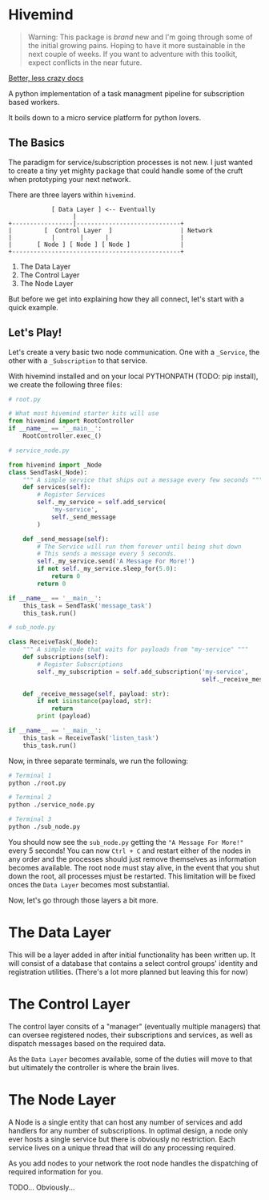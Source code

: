 Hivemind
========

> Warning: This package is _brand_ new and I'm going through some of the initial growing pains. Hoping to have it more sustainable in the next couple of weeks. If you want to adventure with this toolkit, expect conflicts in the near future.

[Better, less crazy docs](https://mccartnm.github.io/hivemind-docs/index.html)

A python implementation of a task managment pipeline for subscription based workers. 

It boils down to a micro service platform for python lovers.

The Basics
----------
The paradigm for service/subscription processes is not new. I just wanted to create a tiny yet mighty package that could handle some of the cruft when prototyping your next network.

There are three layers within `hivemind`.

```
            [ Data Layer ] <-- Eventually
                  |
+-----------------|-----------------------------+
|         [  Control Layer  ]                   | Network
|           |       |      |                    |
|       [ Node ] [ Node ] [ Node ]              |
+-----------------------------------------------+
```

1. The Data Layer
2. The Control Layer
3. The Node Layer

But before we get into explaining how they all connect, let's start with a quick example.

## Let's Play!
Let's create a very basic two node communication. One with a `_Service`, the other with a `_Subscription` to that service.

With hivemind installed and on your local PYTHONPATH (TODO: pip install), we create the following three files:

```py
# root.py

# What most hivemind starter kits will use
from hivemind import RootController
if __name__ == '__main__':
    RootController.exec_()
```

```py
# service_node.py

from hivemind import _Node
class SendTask(_Node):
    """ A simple service that ships out a message every few seconds """
    def services(self):
        # Register Services
        self._my_service = self.add_service(
            'my-service',
            self._send_message
        )

    def _send_message(self):
        # The Service will run them forever until being shut down
        # This sends a message every 5 seconds.
        self._my_service.send('A Message For More!')
        if not self._my_service.sleep_for(5.0):
            return 0
        return 0

if __name__ == '__main__':
    this_task = SendTask('message_task')
    this_task.run()
```

```py
# sub_node.py

class ReceiveTask(_Node):
    """ A simple node that waits for payloads from "my-service" """
    def subscriptions(self):
        # Register Subscriptions
        self._my_subscription = self.add_subscription('my-service',
                                                      self._receive_message)

    def _receive_message(self, payload: str):
        if not isinstance(payload, str):
            return
        print (payload)

if __name__ == '__main__':
    this_task = ReceiveTask('listen_task')
    this_task.run()
```

Now, in three separate terminals, we run the following:

```bash
# Terminal 1
python ./root.py
```

```bash
# Terminal 2
python ./service_node.py
```

```bash
# Terminal 3
python ./sub_node.py
```

You should now see the `sub_node.py` getting the `"A Message For More!"` every 5 seconds! You can now `Ctrl + C` and restart either of the nodes in any order and the processes should just remove themselves as information becomes available. The root node must stay alive, in the event that you shut down the root, all processes mjust be restarted. This limitation will be fixed onces the `Data Layer` becomes most substantial.

Now, let's go through those layers a bit more.

# The Data Layer
This will be a layer added in after initial functionality has been written up. It will consist of a database that contains a select control groups' identity and registration utilities. (There's a lot more planned but leaving this for now)

# The Control Layer
The control layer consits of a "manager" (eventually multiple managers) that can oversee registered nodes, their subscriptions and services, as well as dispatch messages based on the required data.

As the `Data Layer` becomes available, some of the duties will move to that but ultimately the controller is where the brain lives.

# The Node Layer
A Node is a single entity that can host any number of services and add handlers for any number of subscriptions. In optimal design, a node only ever hosts a single service but there is obviously no restriction. Each service lives on a unique thread that will do any processing required.

As you add nodes to your network the root node handles the dispatching of required information for you.

TODO... Obviously...
